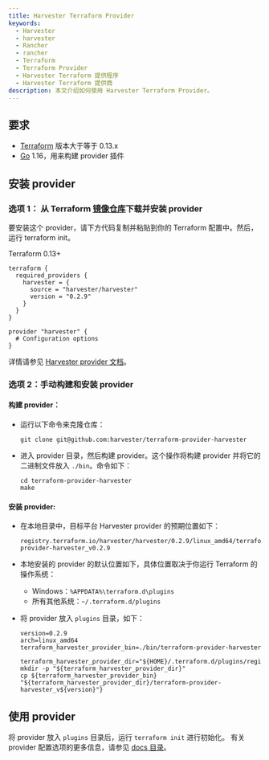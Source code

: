```yaml
---
title: Harvester Terraform Provider
keywords:
  - Harvester
  - harvester
  - Rancher
  - rancher
  - Terraform
  - Terraform Provider
  - Harvester Terraform 提供程序
  - Harvester Terraform 提供商
description: 本文介绍如何使用 Harvester Terraform Provider。
---
```


## 要求

- [Terraform](https://www.terraform.io/downloads.html) 版本大于等于 0.13.x
- [Go](https://golang.org/doc/install) 1.16，用来构建 provider 插件

## 安装 provider

### **选项 1：** 从 Terraform [镜像仓库](https://registry.terraform.io/providers/harvester/harvester/latest)下载并安装 provider

要安装这个 provider，请下方代码复制并粘贴到你的 Terraform 配置中。然后，运行 terraform init。

Terraform 0.13+

```text
terraform {
  required_providers {
    harvester = {
      source = "harvester/harvester"
      version = "0.2.9"
    }
  }
}

provider "harvester" {
  # Configuration options
}
```

详情请参见 [Harvester provider 文档](https://registry.terraform.io/providers/harvester/harvester/latest/docs)。

### **选项 2**：手动构建和安装 provider

#### **构建 provider**：

- 运行以下命令来克隆仓库：

  ```
  git clone git@github.com:harvester/terraform-provider-harvester
  ```

- 进入 provider 目录，然后构建 provider。这个操作将构建 provider 并将它的二进制文件放入 `./bin`。命令如下：
  ```
  cd terraform-provider-harvester
  make
  ```

#### **安装 provider:**

- 在本地目录中，目标平台 Harvester provider 的预期位置如下：

  ```
  registry.terraform.io/harvester/harvester/0.2.9/linux_amd64/terraform-provider-harvester_v0.2.9
  ```

- 本地安装的 provider 的默认位置如下，具体位置取决于你运行 Terraform 的操作系统：

  - Windows：`%APPDATA%\terraform.d\plugins`
  - 所有其他系统：`~/.terraform.d/plugins`

- 将 provider 放入 `plugins` 目录，如下：

  ```
  version=0.2.9
  arch=linux_amd64
  terraform_harvester_provider_bin=./bin/terraform-provider-harvester

  terraform_harvester_provider_dir="${HOME}/.terraform.d/plugins/registry.terraform.io/harvester/harvester/${version}/${arch}/"
  mkdir -p "${terraform_harvester_provider_dir}"
  cp ${terraform_harvester_provider_bin} "${terraform_harvester_provider_dir}/terraform-provider-harvester_v${version}"}
  ```

## 使用 provider

将 provider 放入 `plugins` 目录后，运行 `terraform init` 进行初始化。
有关 provider 配置选项的更多信息，请参见 [docs 目录](https://registry.terraform.io/providers/harvester/harvester/latest/docs)。
